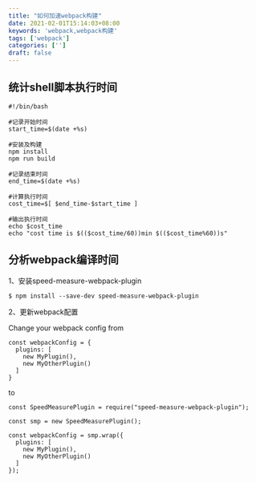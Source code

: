 ```yaml
---
title: "如何加速webpack构建"
date: 2021-02-01T15:14:03+08:00
keywords: 'webpack,webpack构建'
tags: ['webpack']
categories: ['']
draft: false
---
```


## 统计shell脚本执行时间

```
#!/bin/bash

#记录开始时间
start_time=$(date +%s)

#安装及构建
npm install
npm run build

#记录结束时间
end_time=$(date +%s)

#计算执行时间
cost_time=$[ $end_time-$start_time ]

#输出执行时间
echo $cost_time
echo "cost time is $(($cost_time/60))min $(($cost_time%60))s"
```

## 分析webpack编译时间

1、安装speed-measure-webpack-plugin
```
$ npm install --save-dev speed-measure-webpack-plugin
```

2、更新webpack配置

Change your webpack config from
```
const webpackConfig = {
  plugins: [
    new MyPlugin(),
    new MyOtherPlugin()
  ]
}
```

to
```
const SpeedMeasurePlugin = require("speed-measure-webpack-plugin");
 
const smp = new SpeedMeasurePlugin();
 
const webpackConfig = smp.wrap({
  plugins: [
    new MyPlugin(),
    new MyOtherPlugin()
  ]
});
```